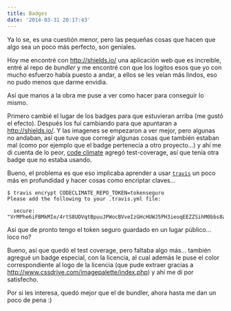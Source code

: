 ```yaml
---
title: Badges
date: '2014-03-31 20:17:43'
---
```


Ya lo se, es una cuestión menor, pero las pequeñas cosas que hacen que algo sea un poco más perfecto, son geniales.

Hoy me encontré con http://shields.io/ una aplicación web que es increible, entré al repo de *bundler* y me encontré con que los logitos esos que yo con mucho esfuerzo había puesto a andar, a ellos se les veían más lindos, eso no pudo menos que darme envidia.

Así que manos a la obra me puse a ver como hacer para conseguir lo mismo.

Primero cambié el lugar de los badges para que estuvieran arriba (me gustó el efecto). Después los fuí cambiando para que apuntaran a http://shields.io/. Y las imagenes se empezaron a ver mejor, pero algunas no andaban, así que tuve que corregir algunas cosas que también estaban mal (como por ejemplo que el badge pertenecía a otro proyecto...) y ahí me di cuenta de lo peor, [code climate](http://blog.codeclimate.com/blog/2013/09/11/test-coverage-and-code-quality-better-together/) agregó test-coverage, así que tenía otra badge que no estaba usando.

Bueno, el problema es que eso implicaba aprender a usar [`travis`](travis-ci.org) un poco más en profundidad y hacer cosas como encriptar claves...

	$ travis encrypt CODECLIMATE_REPO_TOKEN=tokenseguro
	Please add the following to your .travis.yml file:
	
	  secure: "VrMPhe6iFBMkMIe/4rtS8UDVqtBpuuJPWocBVveIzGHcHUWJ5PH3ieoqEEZZSihM0bbs8aMFka0rrLcerTM8/eVTK+LsQN61OFPo0DAayMh7ik29RqSCvoGYkE8W6v3dt/JLPMLfxZAb4OFDThBVbMa7LR241JVcb+9SqHrgDAw="

Así que de pronto tengo el token seguro guardado en un lugar público... loco no?

Bueno, así que quedó el test coverage, pero faltaba algo más... también agregué un badge especial, con la licencia, al cual además le puse el color correspondiente al logo de la licencia (que pude extraer gracias a http://www.cssdrive.com/imagepalette/index.php) y ahí me di por satisfecho.

Por si les interesa, quedó mejor que el de bundler, ahora hasta me dan un poco de pena :)
